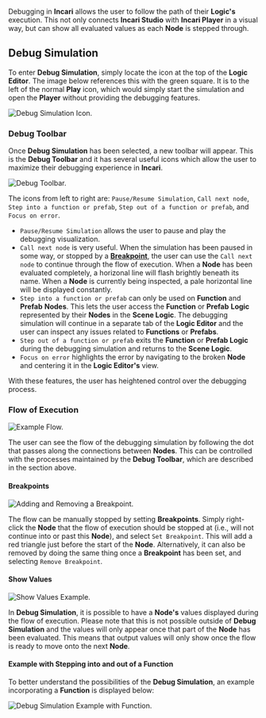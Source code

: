 

Debugging in **Incari** allows the user to follow the path of their **Logic's** execution. This not only connects **Incari Studio** with **Incari Player** in a visual way, but can show all evaluated values as each **Node** is stepped through.  

## Debug Simulation

To enter **Debug Simulation**, simply locate the icon at the top of the **Logic Editor**. The image below references this with the green square. It is to the left of the normal **Play** icon, which would simply start the simulation and open the **Player** without providing the debugging features. 

![Debug Simulation Icon.](../../.gitbook/assets/logicdebugging1.png)



### Debug Toolbar

Once **Debug Simulation** has been selected, a new toolbar will appear. This is the **Debug Toolbar** and it has several useful icons which allow the user to maximize their debugging experience in **Incari**. 

![Debug Toolbar.](../../.gitbook/assets/debugtoolbar.png)

The icons from left to right are: `Pause/Resume Simulation`, `Call next node`, `Step into a function or prefab`, `Step out of a function or prefab`, and `Focus on error`. 

* `Pause/Resume Simulation` allows the user to pause and play the debugging visualization. 
* `Call next node` is very useful. When the simulation has been paused in some way, or stopped by a [**Breakpoint**](logic-debugging.md#breakpoints), the user can use the `Call next node` to continue through the flow of execution. When a **Node** has been evaluated completely, a horizonal line will flash brightly beneath its name. When a **Node** is currently being inspected, a pale horizontal line will be displayed constantly. 
* `Step into a function or prefab` can only be used on **Function** and **Prefab** **Nodes**. This lets the user access the **Function** or **Prefab** **Logic** represented by their **Nodes** in the **Scene Logic**. The debugging simulation will continue in a separate tab of the **Logic Editor** and the user can inspect any issues related to **Functions** or **Prefabs**.
* `Step out of a function or prefab` exits the **Function** or **Prefab Logic** during the debugging simulation and returns to the **Scene Logic**. 
* `Focus on error` highlights the error by navigating to the broken **Node** and centering it in the **Logic Editor's** view. 

With these features, the user has heightened control over the debugging process. 

### Flow of Execution

![Example Flow.](../../.gitbook/assets/exampleflow.gif)

The user can see the flow of the debugging simulation by following the dot that passes along the connections between **Nodes**. This can be controlled with the processes maintained by the **Debug Toolbar**, which are described in the section above. 

#### Breakpoints

![Adding and Removing a Breakpoint.](../../.gitbook/assets/setbreakpointreal.gif)

The flow can be manually stopped by setting **Breakpoints**. Simply right-click the **Node** that the flow of execution should be stopped at (i.e., will not continue into or past this **Node**), and select `Set Breakpoint`. This will add a red triangle just before the start of the **Node**. Alternatively, it can also be removed by doing the same thing once a **Breakpoint** has been set, and selecting `Remove Breakpoint`. 

#### Show Values

![Show Values Example.](../../.gitbook/assets/showvalues.gif)


In **Debug Simulation**, it is possible to have a **Node's** values displayed during the flow of execution. Please note that this is not possible outside of **Debug Simulation** and the values will only appear once that part of the **Node** has been evaluated. This means that output values will only show once the flow is ready to move onto the next **Node**. 


#### Example with Stepping into and out of a Function 

To better understand the possibilities of the **Debug Simulation**, an example incorporating a **Function** is displayed below:

![Debug Simulation Example with Function.](../../.gitbook/assets/stepthroughexample.gif)

